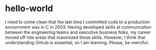 # hello-world
I need to come clean that the last time I committed code to a production enviornment was in C in 2003.  Having developed skills at communcation between the engineering teams and executive business folks, my career moved off into areas that maximized those skills.  However, I think that understanding Github is essential, so I am learning.  Please, be merciful.
